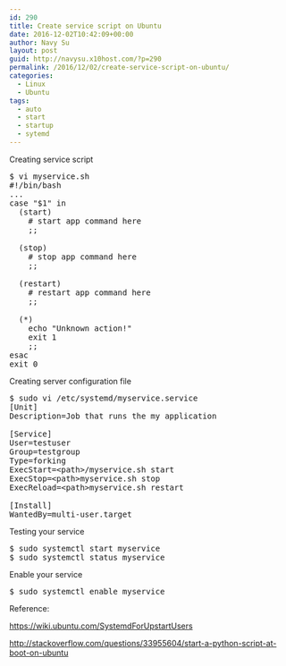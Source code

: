 ```yaml
---
id: 290
title: Create service script on Ubuntu
date: 2016-12-02T10:42:09+00:00
author: Navy Su
layout: post
guid: http://navysu.x10host.com/?p=290
permalink: /2016/12/02/create-service-script-on-ubuntu/
categories:
  - Linux
  - Ubuntu
tags:
  - auto
  - start
  - startup
  - sytemd
---
```

Creating service script

<pre class="prettyprint">$ vi myservice.sh
#!/bin/bash
...
case "$1" in
  (start)
    # start app command here
    ;;

  (stop)
    # stop app command here
    ;;

  (restart)
    # restart app command here
    ;;

  (*)
    echo "Unknown action!"
    exit 1
    ;;
esac
exit 0</pre>

Creating server configuration file

<pre class="prettyprint">$ sudo vi /etc/systemd/myservice.service
[Unit]
Description=Job that runs the my application

[Service]
User=testuser
Group=testgroup
Type=forking
ExecStart=&lt;path&gt;/myservice.sh start
ExecStop=&lt;path&gt;myservice.sh stop
ExecReload=&lt;path&gt;myservice.sh restart

[Install]
WantedBy=multi-user.target
</pre>

Testing your service

<pre class="prettyprint">$ sudo systemctl start myservice
$ sudo systemctl status myservice</pre>

Enable your service

<pre class="prettyprint">$ sudo systemctl enable myservice</pre>

Reference:
  
<a href="https://wiki.ubuntu.com/SystemdForUpstartUsers" target="_blank">https://wiki.ubuntu.com/SystemdForUpstartUsers</a>
  
<a href="http://stackoverflow.com/questions/33955604/start-a-python-script-at-boot-on-ubuntu" target="_blank">http://stackoverflow.com/questions/33955604/start-a-python-script-at-boot-on-ubuntu</a>